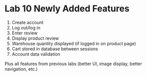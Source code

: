 # Lab 10 Newly Added Features
1. Create account
2. Log out/log in
3. Enter review
4. Display product review
5. Warehouse quantity displayed (if logged in on product page)
6. Cart stored in database between sessions
7. Account data validation

Plus all features from previous labs (better UI, image display, better navigation, etc.)